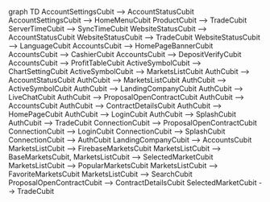 graph TD
AccountSettingsCubit --> AccountStatusCubit
AccountSettingsCubit --> HomeMenuCubit
ProductCubit --> TradeCubit
ServerTimeCubit --> SyncTimeCubit
WebsiteStatusCubit --> AccountStatusCubit
WebsiteStatusCubit --> TradeCubit
WebsiteStatusCubit --> LanguageCubit
AccountsCubit --> HomePageBannerCubit
AccountsCubit --> CashierCubit
AccountsCubit --> DepositVerifyCubit
AccountsCubit --> ProfitTableCubit
ActiveSymbolCubit --> ChartSettingCubit
ActiveSymbolCubit --> MarketsListCubit
AuthCubit --> AccountStatusCubit
AuthCubit --> MarketsListCubit
AuthCubit --> ActiveSymbolCubit
AuthCubit --> LandingCompanyCubit
AuthCubit --> LiveChatCubit
AuthCubit --> ProposalOpenContractCubit
AuthCubit --> AccountsCubit
AuthCubit --> ContractDetailsCubit
AuthCubit --> HomePageCubit
AuthCubit --> LoginCubit
AuthCubit --> SplashCubit
AuthCubit --> TradeCubit
ConnectionCubit --> ProposalOpenContractCubit
ConnectionCubit --> LoginCubit
ConnectionCubit --> SplashCubit
ConnectionCubit --> AuthCubit
LandingCompanyCubit --> AccountsCubit
MarketsListCubit --> FirebaseMarketsCubit
MarketsListCubit --> BaseMarketsCubit,
MarketsListCubit --> SelectedMarketCubit
MarketsListCubit --> PopularMarketsCubit
MarketsListCubit --> FavoriteMarketsCubit
MarketsListCubit --> SearchCubit
ProposalOpenContractCubit --> ContractDetailsCubit
SelectedMarketCubit --> TradeCubit
